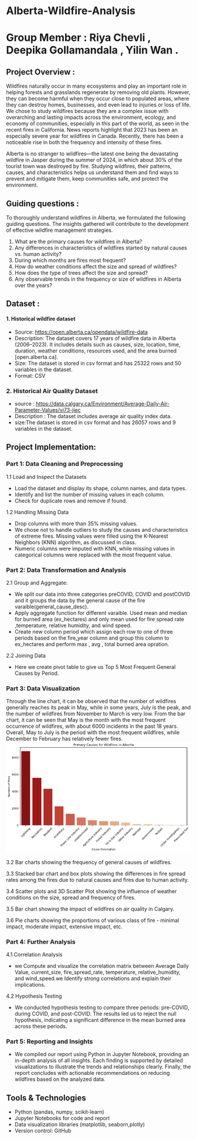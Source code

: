 # Alberta-Wildfire-Analysis
# Group Member : Riya Chevli , Deepika Gollamandala , Yilin Wan . 
## Project Overview : 
Wildfires naturally occur in many ecosystems and play an important role in helping forests and grasslands regenerate by removing old plants. However, they can become harmful when they occur close to populated areas, where they can destroy homes, businesses, and even lead to injuries or loss of life. We chose to study wildfires because they are a complex issue with overarching and lasting impacts across the environment, ecology, and economy of communities, especially in this part of the world, as seen in the recent fires in California. News reports highlight that 2023 has been an especially severe year for wildfires in Canada. Recently, there has been a noticeable rise in both the frequency and intensity of these fires.

Alberta is no stranger to wildfires—the latest one being the devastating wildfire in Jasper during the summer of 2024, in which about 30% of the tourist town was destroyed by fire. Studying wildfires, their patterns, causes, and characteristics helps us understand them and find ways to prevent and mitigate them, keep communities safe, and protect the environment.

## Guiding questions : 
To thoroughly understand wildfires in Alberta, we formulated the following guiding questions. The insights gathered will contribute to the development of effective wildfire management strategies.
1. What are the primary causes for wildfires in Alberta?
2. Any differences in characteristics of wildfires started by natural causes vs. human activity?​
3. During which months are fires most frequent?
4. How do weather conditions affect the size and spread of wildfires?​
5. How does the type of trees affect the size and spread?
6. Any observable trends in the frequency or size of wildfires in Alberta over the years?

## Dataset : 
#### 1. Historical wildfire dataset
- Source: https://open.alberta.ca/opendata/wildfire-data
- Description: The dataset covers 17 years of wildfire data in Alberta (2006–2023). It includes details such as causes, size, location, time, duration, weather conditions, resources used, and the area burned [open.alberta.ca].
- Size: The dataset is stored in csv format and has 25322 rows and 50 variables in the dataset. 
- Format: CSV

### 2. Historical Air Quality Dataset
- source : https://data.calgary.ca/Environment/Average-Daily-Air-Parameter-Values/vi73-jiec
- Description : The dataset includes average air quality index data.
- size:The dataset is stored in csv format and has 26057 rows and 9 variables in the dataset.

## Project Implementation:
###  Part 1: Data Cleaning and Preprocessing  
  1.1  Load and Inspect the Datasets  
  - Load the dataset and display its shape, column names, and data types.
  - Identify and list the number of missing values in each column.
  - Check for duplicate rows and remove if found.
    
  1.2  Handling Missing Data  
  -  Drop columns with more than 35% missing values.
  -  We chose not to handle outliers to study the causes and characteristics of extreme fires. Missing values were filled using the K-Nearest Neighbors (KNN) algorithm, as discussed in class.
  -  Numeric columns were imputed with KNN, while missing values in categorical columns were replaced with the most frequent value.
  
### Part 2: Data Transformation and Analysis    
 2.1 Group and Aggregate:  
 - We split our data into three categories preCOVID, COVID and postCOVID and it groups the data by the general cause of the fire varaible(general_cause_desc).
 - Apply aggregate function for different varaible. Used mean and median for burned area (ex_hectares) and only mean used for fire spread rate ,temperature, relative humidity, and wind speed.
 - Create new column period which assign each row to one of three periods based on the fire_year column and group this column to ex_hectares and perform max , avg , total burned area opration.
 
 2.2 Joining Data  
 - Here we create pivot table to give us  Top 5 Most Frequent General Causes by Period.
 
### Part 3: Data Visualization
Through the line chart, it can be observed that the number of wildfires generally reaches its peak in May, while in some years, July is the peak, and the number of wildfires from November to March is very low. From the bar chart, it can be seen that May is the month with the most frequent occurrence of wildfires, with about 6000 incidents in the past 18 years. Overall, May to July is the period with the most frequent wildfires, while December to February has relatively fewer fires.
![image alt](https://github.com/chevliriya/Alberta-Wildfire-Analysis/blob/main/primary%20cause.png?raw=true)
 
 
 3.2 Bar charts showing the frequency of general causes of wildfires.

 3.3 Stacked bar chart and box plots showing the differences in fire spread rates among the fires due to natural causes and fires due to human activity.
 
 3.4 Scatter plots and 3D Scatter Plot showing the influence of weather conditions on the size, spread and frequency of fires.

 3.5 Bar chart showing the impact of wildfires on air quality in Calgary.
 
 3.6 Pie charts showing the proportions of various class of fire - minimal impact, moderate impact, extensive impact, etc.
 
 
### Part 4: Further Analysis  
  4.1  Correlation Analysis   
  - we Compute and visualize the correlation matrix between Average Daily Value, current_size, fire_spread_rate, temperature, relative_humidity, and wind_speed.we Identify strong correlations and explain their implications.
    
  4.2  Hypothesis Testing  
  - We conducted hypothesis testing to compare three periods: pre-COVID, during COVID, and post-COVID. The results led us to reject the null hypothesis, indicating a significant difference in the mean burned area across these periods.
### Part 5: Reporting and Insights   
- We compiled our report using Python in Jupyter Notebook, providing an in-depth analysis of all insights. Each finding is supported by detailed visualizations to illustrate the trends and relationships clearly. Finally, the report concludes with actionable recommendations on reducing wildfires based on the analyzed data.

##  Tools & Technologies  
- Python (pandas, numpy, scikit-learn)
- Jupyter Notebooks for code and report
- Data visualization libraries (matplotlib, seaborn,plotly)
- Version control: GitHub
  
